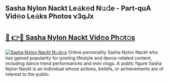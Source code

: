 ## Sasha Nylon Nackt Le𝚊k𝚎d N𝚞𝚍e - Part-quA Vid𝚎o Le𝚊ks Photos v3qJx

# <h2><a href="http://fb8aza.evod.top/?m=Sasha+Nylon+Nackt">🔗 👉🔴 Sasha Nylon Nackt Vid𝚎o Ph𝚘t𝚘s</a></h2>

[![Sasha Nylon Nackt N𝚞d𝚎s](https://i.imgur.com/8V9OHl7.gif)](http://fb8aza.evod.top/?m=Sasha+Nylon+Nackt)
Online personality Sasha Nylon Nackt who has gained popularity for posting lifestyle and dance-related content, including dance trend performances and mini vlogs. A public figure Sasha Nylon Nackt is an individual whose actions, beliefs, or achievements are of interest to the public. 

